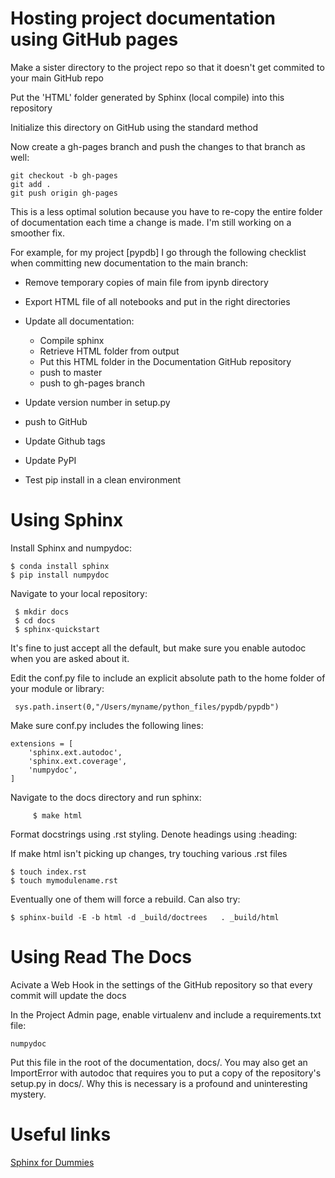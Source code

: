 # Hosting project documentation using GitHub pages

Make a sister directory to the project repo so that it doesn't get commited to your main GitHub repo

Put the 'HTML' folder generated by Sphinx (local compile) into this repository

Initialize this directory on GitHub using the standard method

Now create a gh-pages branch and push the changes to that branch as well:

	git checkout -b gh-pages
	git add .
	git push origin gh-pages

This is a less optimal solution because you have to re-copy the entire folder of documentation each time a change is made. I'm still working on a smoother fix.

For example, for my project [pypdb] I go through the following checklist when committing new documentation to the main branch:

+ Remove temporary copies of main file from ipynb directory
+ Export HTML file of all notebooks and put in the right directories
+ Update all documentation:

	+ Compile sphinx
	+ Retrieve HTML folder from output
	+ Put this HTML folder in the Documentation GitHub repository
	+ push to master
	+ push to gh-pages branch

+ Update version number in setup.py
+ push to GitHub
+ Update Github tags
+ Update PyPI
+ Test pip install in a clean environment

# Using Sphinx

Install Sphinx and numpydoc:

	$ conda install sphinx
	$ pip install numpydoc

Navigate to your local repository:
	 
	 $ mkdir docs
	 $ cd docs
	 $ sphinx-quickstart

It's fine to just accept all the default, but make sure you enable autodoc when you are asked about it.

Edit the conf.py file to include an explicit absolute path to the home folder of your module or library:

     sys.path.insert(0,"/Users/myname/python_files/pypdb/pypdb")

Make sure conf.py includes the following lines:

	extensions = [
	    'sphinx.ext.autodoc',
	    'sphinx.ext.coverage',
	    'numpydoc',
	]

Navigate to the	docs directory and run sphinx:

         $ make html

Format docstrings using .rst styling. Denote headings using :heading:

If make html isn't picking up changes, try touching various .rst files

	$ touch index.rst
	$ touch mymodulename.rst

Eventually one of them will force a rebuild. Can also try:

	$ sphinx-build -E -b html -d _build/doctrees   . _build/html

# Using Read The Docs



Acivate a Web Hook in the settings of the GitHub repository so that every commit will update the docs

In the Project Admin page, enable virtualenv and include a requirements.txt file:

	numpydoc

Put this file in the root of the documentation, docs/. You may also get an ImportError with autodoc that requires you to put a copy of the repository's setup.py in docs/. Why this is necessary is a profound and uninteresting mystery.

# Useful links

[Sphinx for Dummies](https://codeandchaos.wordpress.com/2012/07/30/sphinx-autodoc-tutorial-for-dummies/)